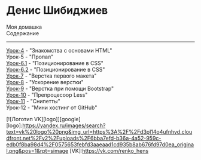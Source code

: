 # Денис Шибиджиев
Моя домашка  
Содержание
***
[Урок-4](https://renko-hens.github.io/4lessons/src/ "Книга Lorema содержит очень много рыбы") - "Знакомства с основами HTML"  
Урок-5 - "Пропал"  
[Урок-6.1](https://renko-hens.github.io/6lessons/1dz/src/ "") - "Позиционирование в CSS"  
[Урок-6.2](https://renko-hens.github.io/6lessons/2dz/ "") - "Позиционирование в CSS"  
[Урок-7](https://renko-hens.github.io/7lessons/src/ "Было сложно") - "Верстка первого макета"  
[Урок-8](https://renko-hens.github.io/8lessons/Project/src/  "Было сложно") - "Ускорение верстки"  
[Урок-9](https://renko-hens.github.io/9lessons/src/ "Удобно") - "Верстка при помощи Bootstrap"  
[Урок-10](https://renko-hens.github.io/10lessons/src/less/  "Адски сложно для понимания,но в будущем пригодится") - "Препроцесоор Less"  
[Урок-11](https://renko-hens.github.io/11lessons/ "Скриншоты") - "Снипетты"  
Урок-12 - "Мини хостинг от GitHub"  

[![Логотип VK][logo]][google]  
[logo]:https://yandex.ru/images/search?text=vk%20logo%20png&img_url=https%3A%2F%2Fd3pl14o4ufnhvd.cloudfront.net%2Fv2%2Fuploads%2F6bba7efd-b36a-4a52-959c-edb0f8ba98d4%2F0575653febfd3aaeaad1cd935b8ab676fd97d0ea_original.png&pos=1&rpt=simage
[VK]:https://vk.com/renko_hens
